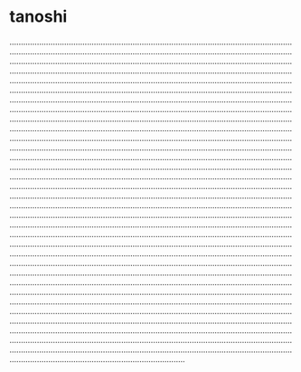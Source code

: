 # tanoshi
.........................................................................................................................................................................................................................................................................................................................................................................................................................................................................................................................................................................................................................................................................................................................................................................................................................................................................................................................................................................................................................................................................................................................................................................................................................................................................................................................................................................................................................................................................................................................................................................................................................................................................................................................................................................................................................................................................................................................................................................................................................................................................................................................................................................................................................................................................................................................................................................................................................................................................................................................................................................................................................................................................................................................................................................................................................................................................................................................................................................................................................................................................................................................................................................................................................................................................................................................................................................................................................................................................................................................................................................................................................................................................................................................................................................................................................................................................................................................................................................................................................................................................................................................................................................................................................................................................................................................................